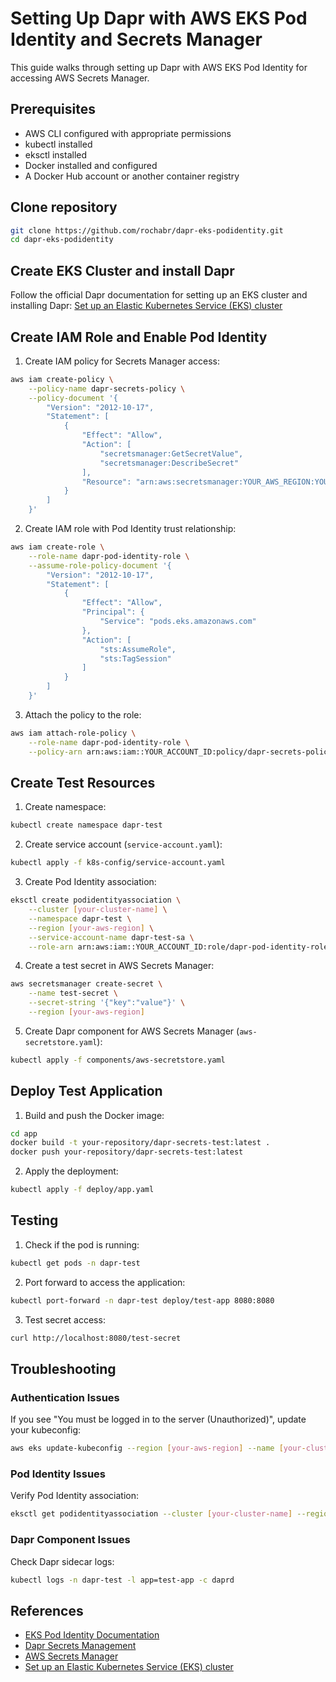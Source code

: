 # Setting Up Dapr with AWS EKS Pod Identity and Secrets Manager

This guide walks through setting up Dapr with AWS EKS Pod Identity for accessing AWS Secrets Manager.

## Prerequisites

- AWS CLI configured with appropriate permissions
- kubectl installed
- eksctl installed
- Docker installed and configured
- A Docker Hub account or another container registry

## Clone repository

```bash
git clone https://github.com/rochabr/dapr-eks-podidentity.git
cd dapr-eks-podidentity
```

## Create EKS Cluster and install Dapr

Follow the official Dapr documentation for setting up an EKS cluster and installing Dapr:
[Set up an Elastic Kubernetes Service (EKS) cluster](https://docs.dapr.io/operations/hosting/kubernetes/cluster/setup-eks/)

## Create IAM Role and Enable Pod Identity

1. Create IAM policy for Secrets Manager access:

```bash
aws iam create-policy \
    --policy-name dapr-secrets-policy \
    --policy-document '{
        "Version": "2012-10-17",
        "Statement": [
            {
                "Effect": "Allow",
                "Action": [
                    "secretsmanager:GetSecretValue",
                    "secretsmanager:DescribeSecret"
                ],
                "Resource": "arn:aws:secretsmanager:YOUR_AWS_REGION:YOUR_ACCOUNT_ID:secret:*"
            }
        ]
    }'
```

2. Create IAM role with Pod Identity trust relationship:

```bash
aws iam create-role \
    --role-name dapr-pod-identity-role \
    --assume-role-policy-document '{
        "Version": "2012-10-17",
        "Statement": [
            {
                "Effect": "Allow",
                "Principal": {
                    "Service": "pods.eks.amazonaws.com"
                },
                "Action": [
                    "sts:AssumeRole",
                    "sts:TagSession"
                ]
            }
        ]
    }'
```

3. Attach the policy to the role:

```bash
aws iam attach-role-policy \
    --role-name dapr-pod-identity-role \
    --policy-arn arn:aws:iam::YOUR_ACCOUNT_ID:policy/dapr-secrets-policy
```

## Create Test Resources

1. Create namespace:

```bash
kubectl create namespace dapr-test
```

2. Create service account (`service-account.yaml`):

```bash
kubectl apply -f k8s-config/service-account.yaml
```

3. Create Pod Identity association:

```bash
eksctl create podidentityassociation \
    --cluster [your-cluster-name] \
    --namespace dapr-test \
    --region [your-aws-region] \
    --service-account-name dapr-test-sa \
    --role-arn arn:aws:iam::YOUR_ACCOUNT_ID:role/dapr-pod-identity-role
```

4. Create a test secret in AWS Secrets Manager:

```bash
aws secretsmanager create-secret \
    --name test-secret \
    --secret-string '{"key":"value"}' \
    --region [your-aws-region]
```

5. Create Dapr component for AWS Secrets Manager (`aws-secretstore.yaml`):

```bash
kubectl apply -f components/aws-secretstore.yaml
```

## Deploy Test Application

1. Build and push the Docker image:

```bash
cd app
docker build -t your-repository/dapr-secrets-test:latest .
docker push your-repository/dapr-secrets-test:latest
```

2. Apply the deployment:

```bash
kubectl apply -f deploy/app.yaml
```

## Testing

1. Check if the pod is running:

```bash
kubectl get pods -n dapr-test
```

2. Port forward to access the application:

```bash
kubectl port-forward -n dapr-test deploy/test-app 8080:8080
```

3. Test secret access:

```bash
curl http://localhost:8080/test-secret
```

## Troubleshooting

### Authentication Issues

If you see "You must be logged in to the server (Unauthorized)", update your kubeconfig:

```bash
aws eks update-kubeconfig --region [your-aws-region] --name [your-cluster-name]
```

### Pod Identity Issues

Verify Pod Identity association:

```bash
eksctl get podidentityassociation --cluster [your-cluster-name] --region [your-aws-region]]
```

### Dapr Component Issues

Check Dapr sidecar logs:

```bash
kubectl logs -n dapr-test -l app=test-app -c daprd
```

## References

- [EKS Pod Identity Documentation](https://docs.aws.amazon.com/eks/latest/userguide/pod-identities.html)
- [Dapr Secrets Management](https://docs.dapr.io/developing-applications/building-blocks/secrets/)
- [AWS Secrets Manager](https://docs.aws.amazon.com/secretsmanager/)
- [Set up an Elastic Kubernetes Service (EKS) cluster](https://docs.dapr.io/operations/hosting/kubernetes/cluster/setup-eks/)
